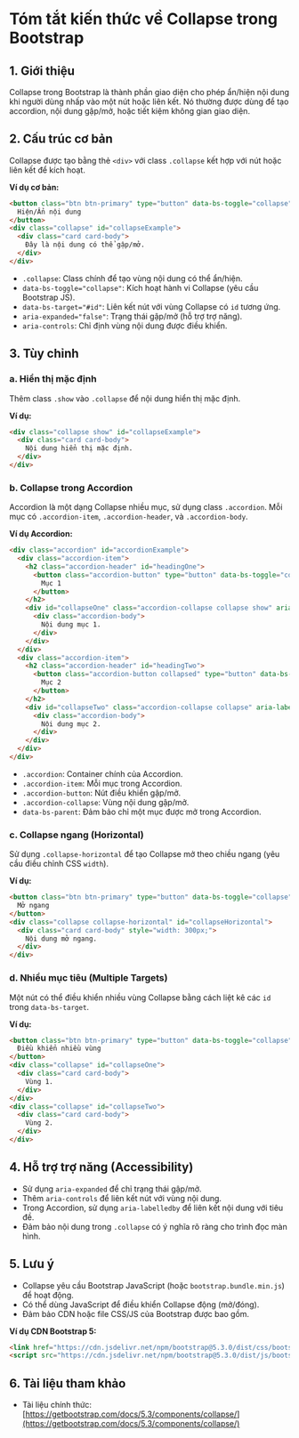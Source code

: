 # Tóm tắt kiến thức về Collapse trong Bootstrap

## 1. Giới thiệu
Collapse trong Bootstrap là thành phần giao diện cho phép ẩn/hiện nội dung khi người dùng nhấp vào một nút hoặc liên kết. Nó thường được dùng để tạo accordion, nội dung gập/mở, hoặc tiết kiệm không gian giao diện.

## 2. Cấu trúc cơ bản
Collapse được tạo bằng thẻ `<div>` với class `.collapse` kết hợp với nút hoặc liên kết để kích hoạt.

**Ví dụ cơ bản:**
```html
<button class="btn btn-primary" type="button" data-bs-toggle="collapse" data-bs-target="#collapseExample" aria-expanded="false" aria-controls="collapseExample">
  Hiện/Ẩn nội dung
</button>
<div class="collapse" id="collapseExample">
  <div class="card card-body">
    Đây là nội dung có thể gập/mở.
  </div>
</div>
```

- `.collapse`: Class chính để tạo vùng nội dung có thể ẩn/hiện.
- `data-bs-toggle="collapse"`: Kích hoạt hành vi Collapse (yêu cầu Bootstrap JS).
- `data-bs-target="#id"`: Liên kết nút với vùng Collapse có `id` tương ứng.
- `aria-expanded="false"`: Trạng thái gập/mở (hỗ trợ trợ năng).
- `aria-controls`: Chỉ định vùng nội dung được điều khiển.

## 3. Tùy chỉnh
### a. Hiển thị mặc định
Thêm class `.show` vào `.collapse` để nội dung hiển thị mặc định.

**Ví dụ:**
```html
<div class="collapse show" id="collapseExample">
  <div class="card card-body">
    Nội dung hiển thị mặc định.
  </div>
</div>
```

### b. Collapse trong Accordion
Accordion là một dạng Collapse nhiều mục, sử dụng class `.accordion`. Mỗi mục có `.accordion-item`, `.accordion-header`, và `.accordion-body`.

**Ví dụ Accordion:**
```html
<div class="accordion" id="accordionExample">
  <div class="accordion-item">
    <h2 class="accordion-header" id="headingOne">
      <button class="accordion-button" type="button" data-bs-toggle="collapse" data-bs-target="#collapseOne" aria-expanded="true" aria-controls="collapseOne">
        Mục 1
      </button>
    </h2>
    <div id="collapseOne" class="accordion-collapse collapse show" aria-labelledby="headingOne" data-bs-parent="#accordionExample">
      <div class="accordion-body">
        Nội dung mục 1.
      </div>
    </div>
  </div>
  <div class="accordion-item">
    <h2 class="accordion-header" id="headingTwo">
      <button class="accordion-button collapsed" type="button" data-bs-toggle="collapse" data-bs-target="#collapseTwo" aria-expanded="false" aria-controls="collapseTwo">
        Mục 2
      </button>
    </h2>
    <div id="collapseTwo" class="accordion-collapse collapse" aria-labelledby="headingTwo" data-bs-parent="#accordionExample">
      <div class="accordion-body">
        Nội dung mục 2.
      </div>
    </div>
  </div>
</div>
```

- `.accordion`: Container chính của Accordion.
- `.accordion-item`: Mỗi mục trong Accordion.
- `.accordion-button`: Nút điều khiển gập/mở.
- `.accordion-collapse`: Vùng nội dung gập/mở.
- `data-bs-parent`: Đảm bảo chỉ một mục được mở trong Accordion.

### c. Collapse ngang (Horizontal)
Sử dụng `.collapse-horizontal` để tạo Collapse mở theo chiều ngang (yêu cầu điều chỉnh CSS `width`).

**Ví dụ:**
```html
<button class="btn btn-primary" type="button" data-bs-toggle="collapse" data-bs-target="#collapseHorizontal" aria-expanded="false" aria-controls="collapseHorizontal">
  Mở ngang
</button>
<div class="collapse collapse-horizontal" id="collapseHorizontal">
  <div class="card card-body" style="width: 300px;">
    Nội dung mở ngang.
  </div>
</div>
```

### d. Nhiều mục tiêu (Multiple Targets)
Một nút có thể điều khiển nhiều vùng Collapse bằng cách liệt kê các `id` trong `data-bs-target`.

**Ví dụ:**
```html
<button class="btn btn-primary" type="button" data-bs-toggle="collapse" data-bs-target="#collapseOne, #collapseTwo" aria-expanded="false" aria-controls="collapseOne collapseTwo">
  Điều khiển nhiều vùng
</button>
<div class="collapse" id="collapseOne">
  <div class="card card-body">
    Vùng 1.
  </div>
</div>
<div class="collapse" id="collapseTwo">
  <div class="card card-body">
    Vùng 2.
  </div>
</div>
```

## 4. Hỗ trợ trợ năng (Accessibility)
- Sử dụng `aria-expanded` để chỉ trạng thái gập/mở.
- Thêm `aria-controls` để liên kết nút với vùng nội dung.
- Trong Accordion, sử dụng `aria-labelledby` để liên kết nội dung với tiêu đề.
- Đảm bảo nội dung trong `.collapse` có ý nghĩa rõ ràng cho trình đọc màn hình.

## 5. Lưu ý
- Collapse yêu cầu Bootstrap JavaScript (hoặc `bootstrap.bundle.min.js`) để hoạt động.
- Có thể dùng JavaScript để điều khiển Collapse động (mở/đóng).
- Đảm bảo CDN hoặc file CSS/JS của Bootstrap được bao gồm.

**Ví dụ CDN Bootstrap 5:**
```html
<link href="https://cdn.jsdelivr.net/npm/bootstrap@5.3.0/dist/css/bootstrap.min.css" rel="stylesheet">
<script src="https://cdn.jsdelivr.net/npm/bootstrap@5.3.0/dist/js/bootstrap.bundle.min.js"></script>
```

## 6. Tài liệu tham khảo
- Tài liệu chính thức: [https://getbootstrap.com/docs/5.3/components/collapse/](https://getbootstrap.com/docs/5.3/components/collapse/)